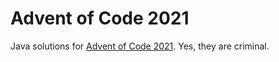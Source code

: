 # Advent of Code 2021

Java solutions for [Advent of Code 2021][aoc]. Yes, they are criminal.

[aoc]: https://adventofcode.com/2021/

